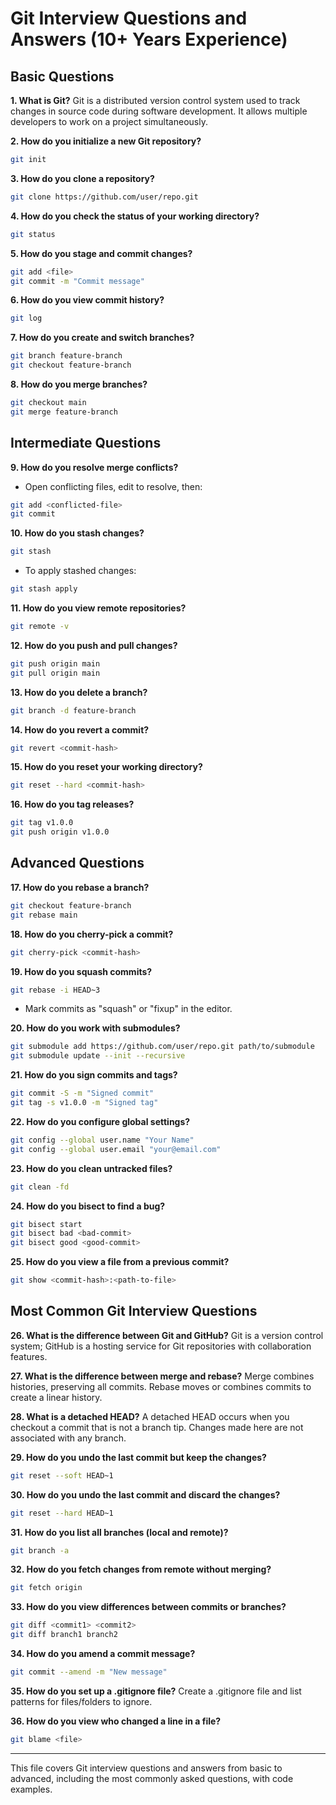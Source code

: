 # Git Interview Questions and Answers (10+ Years Experience)

## Basic Questions

**1. What is Git?**
Git is a distributed version control system used to track changes in source code during software development. It allows multiple developers to work on a project simultaneously.

**2. How do you initialize a new Git repository?**
```bash
git init
```

**3. How do you clone a repository?**
```bash
git clone https://github.com/user/repo.git
```

**4. How do you check the status of your working directory?**
```bash
git status
```

**5. How do you stage and commit changes?**
```bash
git add <file>
git commit -m "Commit message"
```

**6. How do you view commit history?**
```bash
git log
```

**7. How do you create and switch branches?**
```bash
git branch feature-branch
git checkout feature-branch
```

**8. How do you merge branches?**
```bash
git checkout main
git merge feature-branch
```

## Intermediate Questions

**9. How do you resolve merge conflicts?**
- Open conflicting files, edit to resolve, then:
```bash
git add <conflicted-file>
git commit
```

**10. How do you stash changes?**
```bash
git stash
```
- To apply stashed changes:
```bash
git stash apply
```

**11. How do you view remote repositories?**
```bash
git remote -v
```

**12. How do you push and pull changes?**
```bash
git push origin main
git pull origin main
```

**13. How do you delete a branch?**
```bash
git branch -d feature-branch
```

**14. How do you revert a commit?**
```bash
git revert <commit-hash>
```

**15. How do you reset your working directory?**
```bash
git reset --hard <commit-hash>
```

**16. How do you tag releases?**
```bash
git tag v1.0.0
git push origin v1.0.0
```

## Advanced Questions

**17. How do you rebase a branch?**
```bash
git checkout feature-branch
git rebase main
```

**18. How do you cherry-pick a commit?**
```bash
git cherry-pick <commit-hash>
```

**19. How do you squash commits?**
```bash
git rebase -i HEAD~3
```
- Mark commits as "squash" or "fixup" in the editor.

**20. How do you work with submodules?**
```bash
git submodule add https://github.com/user/repo.git path/to/submodule
git submodule update --init --recursive
```

**21. How do you sign commits and tags?**
```bash
git commit -S -m "Signed commit"
git tag -s v1.0.0 -m "Signed tag"
```

**22. How do you configure global settings?**
```bash
git config --global user.name "Your Name"
git config --global user.email "your@email.com"
```

**23. How do you clean untracked files?**
```bash
git clean -fd
```

**24. How do you bisect to find a bug?**
```bash
git bisect start
git bisect bad <bad-commit>
git bisect good <good-commit>
```

**25. How do you view a file from a previous commit?**
```bash
git show <commit-hash>:<path-to-file>
```

## Most Common Git Interview Questions

**26. What is the difference between Git and GitHub?**
Git is a version control system; GitHub is a hosting service for Git repositories with collaboration features.

**27. What is the difference between merge and rebase?**
Merge combines histories, preserving all commits. Rebase moves or combines commits to create a linear history.

**28. What is a detached HEAD?**
A detached HEAD occurs when you checkout a commit that is not a branch tip. Changes made here are not associated with any branch.

**29. How do you undo the last commit but keep the changes?**
```bash
git reset --soft HEAD~1
```

**30. How do you undo the last commit and discard the changes?**
```bash
git reset --hard HEAD~1
```

**31. How do you list all branches (local and remote)?**
```bash
git branch -a
```

**32. How do you fetch changes from remote without merging?**
```bash
git fetch origin
```

**33. How do you view differences between commits or branches?**
```bash
git diff <commit1> <commit2>
git diff branch1 branch2
```

**34. How do you amend a commit message?**
```bash
git commit --amend -m "New message"
```

**35. How do you set up a .gitignore file?**
Create a .gitignore file and list patterns for files/folders to ignore.

**36. How do you view who changed a line in a file?**
```bash
git blame <file>
```

---
This file covers Git interview questions and answers from basic to advanced, including the most commonly asked questions, with code examples.
